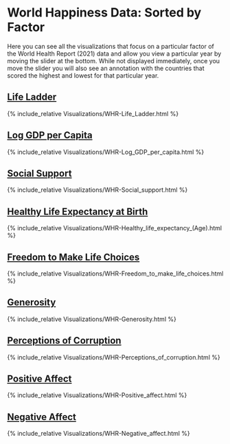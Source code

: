 # World Happiness Data: Sorted by Factor

Here you can see all the visualizations that focus on a particular factor of the World Health Report (2021) data and allow you view a particular year by moving the slider at the bottom. While not displayed immediately, once you move the slider you will also see an annotation with the countries that scored the highest and lowest for that particular year.

## [Life Ladder](#life-ladder)

{% include_relative Visualizations/WHR-Life_Ladder.html %}

## [Log GDP per Capita](#log-gdp-per-capita)

{% include_relative Visualizations/WHR-Log_GDP_per_capita.html %}

## [Social Support](#social-support)

{% include_relative Visualizations/WHR-Social_support.html %}

## [Healthy Life Expectancy at Birth](#healthy-life-expectancy-at-birth)

{% include_relative Visualizations/WHR-Healthy_life_expectancy_(Age).html %}

## [Freedom to Make Life Choices](#freedom-to-make-life-choices)

{% include_relative Visualizations/WHR-Freedom_to_make_life_choices.html %}

## [Generosity](#generosity)

{% include_relative Visualizations/WHR-Generosity.html %}

## [Perceptions of Corruption](#perceptions-of-corruption)

{% include_relative Visualizations/WHR-Perceptions_of_corruption.html %}

## [Positive Affect](#positive-affect)

{% include_relative Visualizations/WHR-Positive_affect.html %}

## [Negative Affect](#negative-affect)

{% include_relative Visualizations/WHR-Negative_affect.html %}
